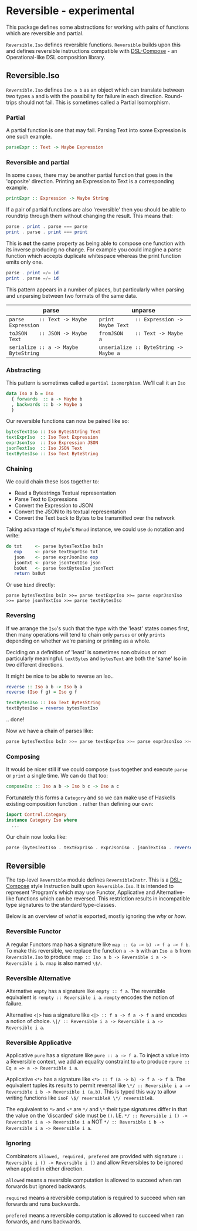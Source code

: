 # Reversible - experimental

This package defines some abstractions for working with pairs of functions which
are reversible and partial.

`Reversible.Iso` defines reversible functions. `Reversible` builds upon this and
defines reversible instructions compatible with 
[DSL-Compose](https://github.com/syallop/DSL-Compose) - an Operational-like DSL
composition library.

## Reversible.Iso
`Reversible.Iso` defines `Iso a b` as an object which can translate between two
types `a` and `b` with the possibility for failure in each direction.
Round-trips should not fail. This is sometimes called a Partial Isomorphism.

### Partial
A partial function is one that may fail. Parsing Text into some Expression
is one such example.

```haskell
parseExpr :: Text -> Maybe Expression
```

### Reversible and partial
In some cases, there may be another partial function that goes in the
'opposite' direction. Printing an Expression to Text is a corresponding
example.

```haskell
printExpr :: Expression -> Maybe String
```

If a pair of partial functions are also 'reversible' then you should be able to
roundtrip through them without changing the result. This means that:

```haskell
parse . print . parse === parse
print . parse . print === print
```

This is <b>not</b> the same property as being able to compose one function
with its inverse producing no change. For example you could imagine a
parse function which accepts duplicate whitespace whereas the print
function emits only one.

```haskell
parse . print =/= id
print . parse =/= id
```

This pattern appears in a number of places, but particularly when parsing and
unparsing between two formats of the same data.

| parse | unparse |
| ---   | ---     |
| `parse     :: Text -> Maybe Expression` | `print       :: Expression -> Maybe Text` |
| `toJSON    :: JSON -> Maybe Text`       | `fromJSON    :: Text -> Maybe a`          |
| `serialize :: a -> Maybe ByteString`    | `unserialize :: ByteString -> Maybe a`    |

### Abstracting
This pattern is sometimes called a `partial isomorphism`. We'll call it an `Iso`

```haskell
data Iso a b = Iso
  { forwards  :: a -> Maybe b
  , backwards :: b -> Maybe a
  }
```

Our reversible functions can now be paired like so:

```haskell
bytesTextIso :: Iso BytesString Text
textExprIso  :: Iso Text Expression
exprJsonIso  :: Iso Expression JSON
jsonTextIso  :: Iso JSON Text
textBytesIso :: Iso Text ByteString
```

### Chaining

We could chain these Isos together to:

- Read a Bytestrings Textual representation
- Parse Text to Expressions
- Convert the Expression to JSON
- Convert the JSON to its textual representation
- Convert the Text back to Bytes to be transmitted over the network

Taking advantage of `Maybe`'s `Monad` instance, we could use `do` notation and write:

```haskell
do txt     <- parse bytesTextIso bsIn
   exp     <- parse textExprIso txt
   json    <- parse exprJsonIso exp
   jsonTxt <- parse jsonTextIso json
   bsOut   <- parse textBytesIso jsonText
   return bsOut
```

Or use `bind` directly:

```
parse bytesTextIso bsIn >>= parse textExprIso >>= parse exprJsonIso >>= parse jsonTextIso >>= parse textBytesIso
```

### Reversing
If we arrange the `Iso`'s such that the type with the 'least' states comes first,
then many operations will tend to chain only `parses`
or only `prints` depending on whether we're parsing or printing as a whole.

Deciding on a definition of 'least' is sometimes non obvious or not particularly meaningful.
`textBytes` and `bytesText` are both the 'same' Iso in two different directions.

It might be nice to be able to reverse an Iso..

```haskell
reverse :: Iso a b -> Iso b a
reverse (Iso f g) = Iso g f

textBytesIso :: Iso Text BytesString
textBytesIso = reverse bytesTextIso
```
.. done!

Now we have a chain of parses like:

```haskell
parse bytesTextIso bsIn >>= parse textExprIso >>= parse exprJsonIso >>= parse jsonTextIso >>= parse (reverse bytesTextIso)
```

### Composing
It would be nicer still if we could compose `Iso`s together and execute `parse`
or `print` a single time. We can do that too:

```haskell
composeIso :: Iso a b -> Iso b c -> Iso a c
```

Fortunately this forms a `Category` and so we can make use of Haskells existing
composition function `.` rather than defining our own:

```haskell
import Control.Category
instance Category Iso where
  ...
```

Our chain now looks like:

```haskell
parse (bytesTextIso . textExprIso . exprJsonIso . jsonTextIso . reverse bytesTextIso) bsIn
```

## Reversible
The top-level `Reversible` module defines `ReversibleInstr`. This is a
[DSL-Compose](https://github/com/syallop/DSL-Compose) style Instruction built
upon `Reversible.Iso`. It is intended to represent 'Program's which may use
Functor, Applicative and Alternative-like functions which can be reversed. This
restriction results in incompatible type signatures to the standard
type-classes.

Below is an overview of _what_ is exported, mostly ignoring the _why_ or _how_.

### Reversible Functor
A regular Functors map has a signature like `map :: (a -> b) -> f a -> f b`.
To make this reversible, we replace the function `a -> b` with an `Iso a b`
from `Reversible.Iso` to produce `rmap :: Iso a b -> Reversible i a -> Reversible i b`.
`rmap` is also named `\$/`.

### Reversible Alternative
Alternative `empty` has a signature like `empty :: f a`. The reversible
equivalent is `rempty :: Reversible i a`. `rempty` encodes the notion of
failure. 

Alternative `<|>` has a signature like `<|> :: f a -> f a -> f a` and encodes a
notion of choice. `\|/ :: Reversible i a -> Reversible i a -> Reversible i a`. 

### Reversible Applicative
Applicative `pure` has a signature like `pure :: a -> f a`. To inject a value
into a Reversible context, we add an equality constraint to `a` to produce
`rpure :: Eq a => a -> Reversible i a`.

Applicative `<*>` has a signature like `<*> :: f (a -> b) -> f a -> f b`. The
equivalent tuples its results to permit reversal like
`\*/ :: Reversible i a -> Reversible i b -> Reversible i (a,b)`. This is typed
this way to allow writing functions like `isoF \$/ reversibleA \*/ reversibleB`. 

The equivalent to `*>` and `<*` are `*/` and `\*` their type signatures differ
in that the value on the 'discarded' side must be `()`. I.E. `*/ :: Reversible i
() -> Reversible i a -> Reversible i a` NOT `*/ :: Reversible i b -> Reversible
i a -> Reversible i a`.

### Ignoring
Combinators `allowed, required, prefered` are provided with signature
`:: Reversible i () -> Reversible i ()` and allow Reversibles to be ignored when
applied in either direction. 

`allowed` means a reversible computation is allowed to succeed when ran forwards but
ignored backwards.
 
`required` means a reversible computation is required to succeed when ran forwards and runs
backwards.

`prefered` means a reversible computation is allowed to succeed when ran forwards, and runs
backwards.

